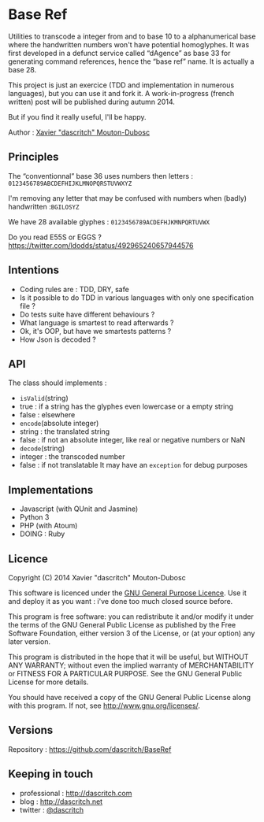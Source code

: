 Base Ref
========
Utilities to transcode a integer from and to base 10 to a alphanumerical base where the handwritten numbers won't have potential homoglyphes. It was first developed in a defunct service called “dAgence” as base 33 for generating command references, hence the “base ref” name.
It is actually a base 28.

This project is just an exercice (TDD and implementation in numerous languages), but you can use it and fork it. A work-in-progress (french written) post will be published during autumn 2014.

But if you find it really useful, I'll be happy.

Author : [Xavier "dascritch" Mouton-Dubosc](http://dascritch.com)

Principles
----------
The “conventionnal” base 36 uses numbers then letters : `0123456789ABCDEFHIJKLMNOPQRSTUVWXYZ`

I'm removing any letter that may be confused with numbers when (badly) handwritten :`BGILOSYZ`

We have 28 available glyphes : `0123456789ACDEFHJKMNPQRTUVWX`

Do you read E55S or EGGS ? https://twitter.com/ldodds/status/492965240657944576

Intentions
----------
* Coding rules are : TDD, DRY, safe
* Is it possible to do TDD in various languages with only one specification file ?
* Do tests suite have different behaviours ?
* What language is smartest to read afterwards ?
* Ok, it's OOP, but have we smartests patterns ?
* How Json is decoded ?

API
---
The class should implements :

* `isValid`(string)
 * true : if a string has the glyphes even lowercase or a empty string
 * false  : elsewhere
* `encode`(absolute integer)
 * string : the translated string
 * false : if not an absolute integer, like real or negative numbers or NaN
* `decode`(string)
 * integer : the transcoded number
 * false : if not translatable
It may have an `exception` for debug purposes

Implementations
---------------
* Javascript (with QUnit and Jasmine)
* Python 3
* PHP (with Atoum)
* DOING : Ruby

Licence
-------
Copyright (C) 2014 Xavier "dascritch" Mouton-Dubosc

This software is licenced under the [GNU General Purpose Licence](http://www.gnu.org/licenses/gpl-3.0.txt).
Use it and deploy it as you want : i've done too much closed source before.

This program is free software: you can redistribute it and/or modify
it under the terms of the GNU General Public License as published by
the Free Software Foundation, either version 3 of the License, or
(at your option) any later version.

This program is distributed in the hope that it will be useful,
but WITHOUT ANY WARRANTY; without even the implied warranty of
MERCHANTABILITY or FITNESS FOR A PARTICULAR PURPOSE.  See the
GNU General Public License for more details.

You should have received a copy of the GNU General Public License
along with this program.  If not, see <http://www.gnu.org/licenses/>.

Versions
--------
Repository : <https://github.com/dascritch/BaseRef>

Keeping in touch
----------------
* professional : <http://dascritch.com>
* blog : <http://dascritch.net>
* twitter : [@dascritch](https://twitter.com/dascritch)